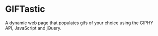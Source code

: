 # GIFTastic
A dynamic web page that populates gifs of your choice using the GIPHY API, JavaScript and jQuery.

